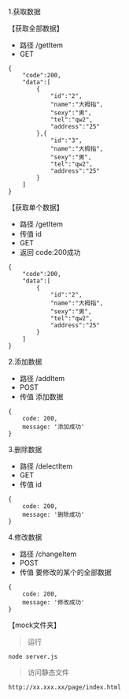 1.获取数据

【获取全部数据】
- 路径 /getItem
- GET
```
{
    "code":200,
    "data":[
        {
            "id":"2",
            "name":"大拇指",
            "sexy":"男",
            "tel":"qw2",
            "address":"25"
        },{
            "id":"3",
            "name":"大拇指",
            "sexy":"男",
            "tel":"qw2",
            "address":"25"
        }
    ]
}
```

【获取单个数据】

- 路径 /getItem
- 传值 id
- GET
- 返回 code:200成功
```
{
    "code":200,
    "data":[
        {
            "id":"2",
            "name":"大拇指",
            "sexy":"男",
            "tel":"qw2",
            "address":"25"
        }
    ]
}
```

2.添加数据
- 路径 /addItem
- POST
- 传值 添加数据
```
{
    code: 200,
    message: '添加成功'
}
```

3.删除数据

- 路径 /delectItem
- GET
- 传值 id
```
{
    code: 200,
    message: '删除成功'
}
```

4.修改数据
- 路径 /changeItem
- POST
- 传值 要修改的某个的全部数据
```
{
    code: 200,
    message: '修改成功'
}
```

【mock文件夹】

> 运行

    node server.js
> 访问静态文件

    http://xx.xxx.xx/page/index.html
